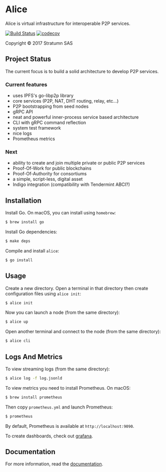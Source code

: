 # Alice

Alice is virtual infrastructure for interoperable P2P services.

[![Build Status](https://semaphoreci.com/api/v1/projects/166bfa53-a45d-4a19-8007-6c729666beb4/1747974/badge.svg)](https://semaphoreci.com/stratumn/alice)
[![codecov](https://codecov.io/gh/stratumn/alice/branch/master/graph/badge.svg?token=nVHWHcr5xQ)](https://codecov.io/gh/stratumn/alice)

Copyright © 2017 Stratumn SAS

## Project Status

The current focus is to build a solid architecture to develop P2P services.

### Current features

* uses IPFS's go-libp2p library
* core services (P2P, NAT, DHT routing, relay, etc...)
* P2P bootstrapping from seed nodes
* gRPC API
* neat and powerful inner-process service based architecture
* CLI with gRPC command reflection
* system test framework
* nice logs
* Prometheus metrics

### Next

* ability to create and join multiple private or public P2P services
* Proof-Of-Work for public blockchains
* Proof-Of-Authority for consortiums
* a simple, script-less, digital asset
* Indigo integration (compatibility with Tendermint ABCI?)

## Installation

Install Go. On macOS, you can install using `homebrew`:

```bash
$ brew install go
```

Install Go dependencies:

```bash
$ make deps
```

Compile and install `alice`:

```bash
$ go install
```

## Usage

Create a new directory. Open a terminal in that directory then create
configuration files using `alice init`:

```bash
$ alice init
```

Now you can launch a node (from the same directory):

```bash
$ alice up
```

Open another terminal and connect to the node (from the same directory):

```bash
$ alice cli
```

## Logs And Metrics

To view streaming logs (from the same directory):

```bash
$ alice log -f log.jsonld
```

To view metrics you need to install Prometheus. On macOS:

```bash
$ brew install prometheus
```

Then copy `prometheus.yml` and launch Prometheus:

```bash
$ prometheus
```

By default, Prometheus is available at `http://localhost:9090`.

To create dashboards, check out [grafana](https://grafana.com).

## Documentation

For more information, read the [documentation](doc/README.md).

